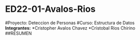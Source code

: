 # ED22-01-Avalos-Rios
#Proyecto: Deteccion de Personas
#Curso: Estructura de Datos
**Integrantes:**
*Cristopher Avalos Chavez
*Cristobal Rios Chirino
##RESUMEN

 
